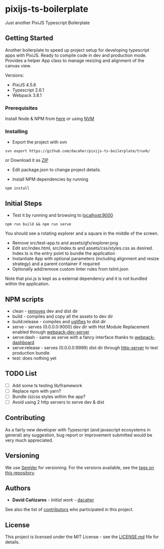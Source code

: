 # pixijs-ts-boilerplate

Just another PixiJS Typescript Boilerplate

## Getting Started

Another boilerplate to speed up project setup for developing typescript apps with PixiJS.
Ready to compile code in dev and production mode. 
Provides a helper App class to manage resizing and alignment of the canvas view.

Versions:
- PixiJS 4.5.6
- Typescript 2.6.1
- Webpack 3.8.1

### Prerequisites

Install Node & NPM from [here](https://www.npmjs.com/get-npm) or using [NVM](https://github.com/creationix/nvm)

### Installing

- Export the project with svn

```
svn export https://github.com/dacaher/pixijs-ts-boilerplate/trunk/
```

or Download it as [ZIP](https://github.com/dacaher/pixijs-ts-boilerplate/archive/master.zip)

- Edit package.json to change project details.

- Install NPM dependencies by running

```
npm install
```
 
## Initial Steps

- Test it by running and browsing to [localhost:9000](http://localhost:9000/) 
```
npm run build && npm run serve
```
You should see a rotating explorer and a square in the middle of the screen.

- Remove src/test-app.ts and assets/gfx/explorer.png
- Edit src/index.html, src/index.ts and assets/css/styles.css as desired. Index.ts is the entry point to bundle the application
- Instantiate App with optional parameters (including alignment and resize strategy) and a parent container if required
- Optionally add/remove custom linter rules from tslint.json 

Note that pixi.js is kept as a external dependency and it is not bundled within the application.

## NPM scripts

- clean - [removes](https://github.com/isaacs/rimraf) dev and dist dir
- build - compiles and copy all the assets to dev dir
- build:release - compiles and [uglifies](https://github.com/webpack-contrib/uglifyjs-webpack-plugin) to dist dir
- serve - serves (0.0.0.0:9000) dev dir with Hot Module Replacement enabled through [webpack-dev-server](https://github.com/webpack/webpack-dev-server)
- serve:dash - same as serve with a fancy interface thanks to [webpack-dashboard](https://github.com/FormidableLabs/webpack-dashboard)
- serve:release - serves (0.0.0.0:9999) dist dir through [http-server](https://github.com/indexzero/http-server) to test production bundle
- test: does nothing yet

## TODO List

- [ ] Add some ts testing lib/framework
- [ ] Replace npm with yarn?
- [ ] Bundle (s)css styles within the app?
- [ ] Avoid using 2 http servers to serve dev & dist

## Contributing

As a fairly new developer with Typescript (and javascript ecosystems in general) any suggestion, bug report or improvement submitted would be very much appreciated.

## Versioning

We use [SemVer](http://semver.org/) for versioning. For the versions available, see the [tags on this repository](https://github.com/dacaher/pixijs-ts-boilerplate/tags). 

## Authors

* **David Cañizares** - *Initial work* - [dacaher](https://github.com/dacaher)

See also the list of [contributors](https://github.com/dacaher/pixijs-ts-boilerplate/contributors) who participated in this project.

## License

This project is licensed under the MIT License - see the [LICENSE.md](LICENSE.md) file for details.